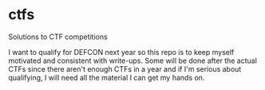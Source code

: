 # ctfs
Solutions to CTF competitions

I want to qualify for DEFCON next year so this repo is to keep myself motivated and consistent with write-ups.
Some will be done after the actual CTFs since there aren't enough CTFs in a year and if I'm serious about
qualifying, I will need all the material I can get my hands on.
